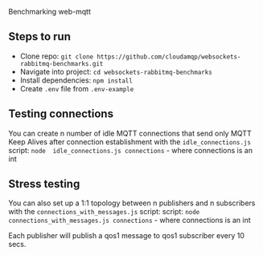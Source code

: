 Benchmarking web-mqtt


## Steps to run
- Clone repo: `git clone https://github.com/cloudamqp/websockets-rabbitmq-benchmarks.git`
- Navigate into project: `cd websockets-rabbitmq-benchmarks`
- Install dependencies: `npm install`
- Create `.env` file from `.env-example`

## Testing connections
You can create n number of idle MQTT connections that send only MQTT Keep 
Alives after connection establishment with the `idle_connections.js` script: `node  idle_connections.js connections` - where connections is an int

## Stress testing
You can also set up a 1:1 topology between n publishers and n 
subscribers with the `connections_with_messages.js` script: script: `node  connections_with_messages.js connections` - where connections is an int

Each publisher will publish a qos1 message to qos1 subscriber every 10 secs.
